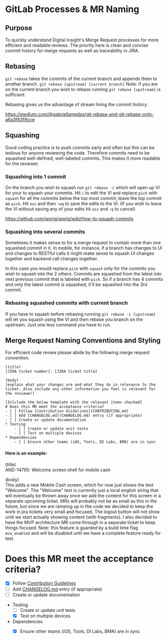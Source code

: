 # GitLab Processes & MR Naming

## Purpose
To quickly understand Digital Insight's Merge Request processes for more efficient and readable reviews. The priority here is clean and concise commit history for merge requests as well as traceability in JIRA.

## Rebasing 
`git rebase` takes the commits of the current branch and appends them to another branch.
`git rebase [upstream] [current branch]`
Note: if you are on the current branch you wish to rebase running `git rebase [upstream]` is sufficient

Rebasing gives us the advantage of stream lining the commit history.

https://medium.com/@gabriellamedas/git-rebase-and-git-rebase-onto-a6a3f83f9cce

## Squashing
Good coding practice is to push commits early and often but this can be tedious for anyone reviewing the code. Therefore commits need to be squashed well-defined, well-labeled commits. This makes it more readable for the reviewer.

### Squashing into 1 commit
On the branch you wish to squash run `git rebase -i` which will open up VI for your to squash your commits. Hit `i` to edit the VI and replace `pick` with `squash` for all the commits below the top most commit; leave the top commit as `pick`. Hit `esc` and then `:wq` to save the edits to the VI. (If you wish to leave the VI without saving any of your edits hit `esc` and `:q` to cancel)

https://github.com/wprig/wprig/wiki/How-to-squash-commits

### Squashing into several commits
Sometimes it makes sense to for a merge request to contain more than one squashed commit in it. In mobile, for instance, if a branch has changes to UI and changes to RESTful calls it might make sense to squash UI changes together and backend call changes together.

In this case you would replace `pick` with `squash` only for the commits you wish to squash into the 2 others. Commits are squashed from the latest into next previous commit that is labeled with `pick`. So if a branch has 4 commits and only the latest commit is squashed, it'll be squashed into the 3rd commit.

### Rebasing squashed commits with current branch
If you have to squash before rebasing running `git rebase -i [upstream]` will let you squash using the VI and then rebase you branch on the upstream. Just one less command you have to run.

## Merge Request Naming Conventions and Styling
For efficient code review please abide by the following merge request convention.
```
(title)
[JIRA ticket number]: [JIRA ticket title]

(body)
[explain what your changes are and what they do in relevance to the ticket. Also include any other information you feel is relevant for the reviewer]

[Inlclude the below template with the relevant items checked]
# Does this MR meet the acceptance criteria?
- [ ] Follow [Contribution Guidelines](CONTRIBUTING.md)
- [ ] Add [CHANGELOG.md](CHANGELOG.md) entry (if appropriate)
- [ ] Create or update documentation
* Testing
    - [ ] Create or update unit tests
    - [ ] Test on multiple devices
* Dependencies
    - [ ] Ensure other teams (iOS, Tools, DI Labs, BMA) are in sync  
```  
    
#### Here is an example:


(title)  
AND-14795: Welcome screen shell for mobile cash

(body)  
This adds a new Mobile Cash screen, which for now just shows the text "Welcome". The "Welcome" text is currently just a local english string that will eventually be thrown away once we add the content for this screen in a separate upcoming ticket. MRs will probably not be as small as this in the future, but since we are ramping up in the code we decided to keep the work in jira tickets very small and focused. 
The logout button will not show until we start actually showing content (with fragments). 
I also decided to have the MVP architecture MR come through in a separate ticket to keep things focused. 
Note: this feature is guarded by a build time flag `mcw_enabled` and will be disabled until we have a complete feature ready for test. 
# Does this MR meet the acceptance criteria?
- [x] Follow [Contribution Guidelines](CONTRIBUTING.md)
- [ ] Add [CHANGELOG.md](CHANGELOG.md) entry (if appropriate)
- [ ] Create or update documentation
* Testing
    - [ ] Create or update unit tests
    - [x] Test on multiple devices
* Dependencies
    - [x] Ensure other teams (iOS, Tools, DI Labs, BMA) are in sync  

